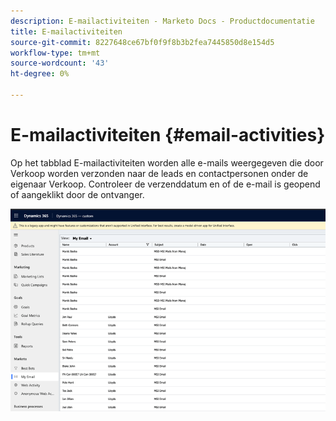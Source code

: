 ```yaml
---
description: E-mailactiviteiten - Marketo Docs - Productdocumentatie
title: E-mailactiviteiten
source-git-commit: 8227648ce67bf0f9f8b3b2fea7445850d8e154d5
workflow-type: tm+mt
source-wordcount: '43'
ht-degree: 0%

---
```


# E-mailactiviteiten {#email-activities}

Op het tabblad E-mailactiviteiten worden alle e-mails weergegeven die door Verkoop worden verzonden naar de leads en contactpersonen onder de eigenaar Verkoop. Controleer de verzenddatum en of de e-mail is geopend of aangeklikt door de ontvanger.

![](assets/email-activities-1.png)